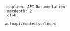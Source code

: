 ```{include} ../README.md

```

```{toctree}
:caption: API Documentation
:maxdepth: 2
:glob:

autoapi/contextsc/index
```
